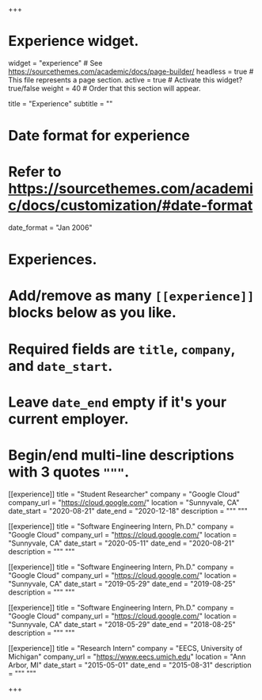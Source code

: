 +++
# Experience widget.
widget = "experience"  # See https://sourcethemes.com/academic/docs/page-builder/
headless = true  # This file represents a page section.
active = true  # Activate this widget? true/false
weight = 40  # Order that this section will appear.

title = "Experience"
subtitle = ""

# Date format for experience
#   Refer to https://sourcethemes.com/academic/docs/customization/#date-format
date_format = "Jan 2006"

# Experiences.
#   Add/remove as many `[[experience]]` blocks below as you like.
#   Required fields are `title`, `company`, and `date_start`.
#   Leave `date_end` empty if it's your current employer.
#   Begin/end multi-line descriptions with 3 quotes `"""`.
[[experience]]
  title = "Student Researcher"
  company = "Google Cloud"
  company_url = "https://cloud.google.com/"
  location = "Sunnyvale, CA"
  date_start = "2020-08-21"
  date_end = "2020-12-18"
  description = """
  """

[[experience]]
  title = "Software Engineering Intern, Ph.D."
  company = "Google Cloud"
  company_url = "https://cloud.google.com/"
  location = "Sunnyvale, CA"
  date_start = "2020-05-11"
  date_end = "2020-08-21"
  description = """
  """

[[experience]]
  title = "Software Engineering Intern, Ph.D."
  company = "Google Cloud"
  company_url = "https://cloud.google.com/"
  location = "Sunnyvale, CA"
  date_start = "2019-05-29"
  date_end = "2019-08-25"
  description = """
  """

[[experience]]
  title = "Software Engineering Intern, Ph.D."
  company = "Google Cloud"
  company_url = "https://cloud.google.com/"
  location = "Sunnyvale, CA"
  date_start = "2018-05-29"
  date_end = "2018-08-25"
  description = """
  """

  [[experience]]
  title = "Research Intern"
  company = "EECS, University of Michigan"
  company_url = "https://www.eecs.umich.edu"
  location = "Ann Arbor, MI"
  date_start = "2015-05-01"
  date_end = "2015-08-31"
  description = """
  """

+++
